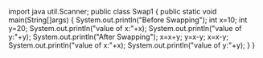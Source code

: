 import java util.Scanner;
public class Swap1
{ 
  public static void main(String[]args)
  {
   System.out.println("Before Swapping");
   int x=10;
   int y=20;
   System.out.println("value of x:"+x);
   System.out.println("value of y:"+y);
   System.out.println("After Swapping");
   x=x+y;
   y=x-y;
   x=x-y;
   System.out.println("value of x:"+x);
   System.out.println("value of y:"+y);
  }
}
